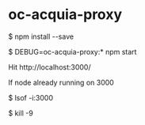 # oc-acquia-proxy

$ npm install --save

$ DEBUG=oc-acquia-proxy:* npm start

Hit http://localhost:3000/


If node already running on 3000

$ lsof -i:3000

$ kill -9 <pid>
